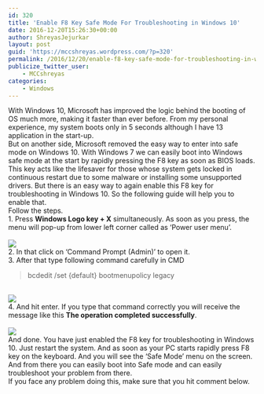 ```yaml
---
id: 320
title: 'Enable F8 Key Safe Mode For Troubleshooting in Windows 10'
date: 2016-12-20T15:26:30+00:00
author: ShreyasJejurkar
layout: post
guid: 'https://mccshreyas.wordpress.com/?p=320'
permalink: /2016/12/20/enable-f8-key-safe-mode-for-troubleshooting-in-windows-10/
publicize_twitter_user:
    - MCCshreyas
categories:
    - Windows
---
```


With Windows 10, Microsoft has improved the logic behind the booting of OS much more, making it faster than ever before. From my personal experience, my system boots only in 5 seconds although I have 13 application in the start-up.  
But on another side, Microsoft removed the easy way to enter into safe mode on Windows 10. With Windows 7 we can easily boot into Windows safe mode at the start by rapidly pressing the F8 key as soon as BIOS loads. This key acts like the lifesaver for those whose system gets locked in continuous restart due to some malware or installing some unsupported drivers. But there is an easy way to again enable this F8 key for troubleshooting in Windows 10. So the following guide will help you to enable that.  
Follow the steps.  
1\. Press **Windows Logo key + X** simultaneously. As soon as you press, the menu will pop-up from lower left corner called as ‘Power user menu’.  
[  
![](http://mccshreyas.files.wordpress.com/2016/12/savedpicture-2016122021016.png?w=700)  ](http://mccshreyas.files.wordpress.com/2016/12/savedpicture-2016122021016.png)  
2\. In that click on ‘Command Prompt (Admin)’ to open it.  
3\. After that type following command carefully in CMD

> bcdedit /set {default} bootmenupolicy legacy

[  
![](http://mccshreyas.files.wordpress.com/2016/12/savedpicture-2016122021024.png?w=700)  ](http://mccshreyas.files.wordpress.com/2016/12/savedpicture-2016122021024.png)  
4\. And hit enter. If you type that command correctly you will receive the message like this **The operation completed successfully**.  
[  
![](http://mccshreyas.files.wordpress.com/2016/12/savedpicture-2016122021032.png?w=700)  ](http://mccshreyas.files.wordpress.com/2016/12/savedpicture-2016122021032.png)  
And done. You have just enabled the F8 key for troubleshooting in Windows 10. Just restart the system. And as soon as your PC starts rapidly press F8 key on the keyboard. And you will see the ‘Safe Mode’ menu on the screen. And from there you can easily boot into Safe mode and can easily troubleshoot your problem from there.  
If you face any problem doing this, make sure that you hit comment below.